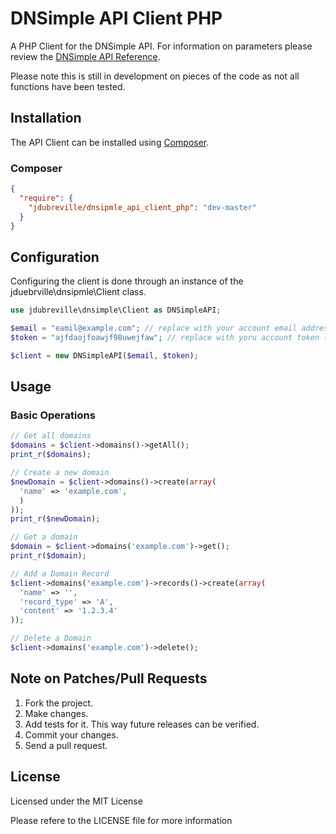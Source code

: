 DNSimple API Client PHP
=======================

A PHP Client for the DNSimple API.  For information on parameters please review the [DNSimple API Reference](http://developer.dnsimple.com/overview/).

Please note this is still in development on pieces of the code as not all functions have been tested.

## Installation

The API Client can be installed using  [Composer](https://packagist.org/packages/zendesk/zendesk_api_client_php).

### Composer

```json
{
  "require": {
    "jdubreville/dnsipmle_api_client_php": "dev-master"
  }
}
```

## Configuration

Configuring the client is done through an instance of the jduebrville\dnsipmle\Client class.

```php
use jdubreville\dnsimple\Client as DNSimpleAPI;

$email = "eamil@example.com"; // replace with your account email address
$token = "ajfdaojfoawjf98uwejfaw"; // replace with yoru account token (found in account settings)

$client = new DNSimpleAPI($email, $token);
```

## Usage

### Basic Operations

```php
// Get all domains
$domains = $client->domains()->getAll();
print_r($domains);

// Create a new domain
$newDomain = $client->domains()->create(array(
  'name' => 'example.com',
  )
));
print_r($newDomain);

// Get a domain
$domain = $client->domains('example.com')->get();
print_r($domain);

// Add a Domain Record
$client->domains('example.com')->records()->create(array(
  'name' => '',
  'record_type' => 'A',
  'content' => '1.2.3.4'
));

// Delete a Domain
$client->domains('example.com')->delete();
```

## Note on Patches/Pull Requests
1. Fork the project.
2. Make changes.
3. Add tests for it. This way future releases can be verified.
4. Commit your changes.
5. Send a pull request.

## License

Licensed under the MIT License

Please refere to the LICENSE file for more information
